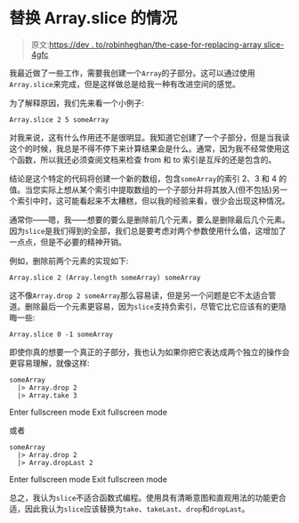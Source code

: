 # 替换 Array.slice 的情况

> 原文:[https://dev . to/robinheghan/the-case-for-replacing-array slice-4gfc](https://dev.to/robinheghan/the-case-for-replacing-arrayslice-4gfc)

我最近做了一些工作，需要我创建一个`Array`的子部分。这可以通过使用`Array.slice`来完成，但是这样做总是给我一种有改进空间的感觉。

为了解释原因，我们先来看一个小例子:

`Array.slice 2 5 someArray`

对我来说，这有什么作用还不是很明显。我知道它创建了一个子部分，但是当我读这个的时候，我总是不得不停下来计算结果会是什么。通常，因为我不经常使用这个函数，所以我还必须查阅文档来检查 from 和 to 索引是互斥的还是包含的。

结论是这个特定的代码将创建一个新的数组，包含`someArray`的索引 2、3 和 4 的值。当您实际上想从某个索引中提取数组的一个子部分并将其放入(但不包括)另一个索引中时，这可能看起来不太糟糕，但以我的经验来看，很少会出现这种情况。

通常你——嗯，我——想要的要么是删除前几个元素，要么是删除最后几个元素。因为`slice`是我们得到的全部，我们总是要考虑对两个参数使用什么值，这增加了一点点，但是不必要的精神开销。

例如，删除前两个元素的实现如下:

`Array.slice 2 (Array.length someArray) someArray`

这不像`Array.drop 2 someArray`那么容易读，但是另一个问题是它不太适合管道。删除最后一个元素更容易，因为`slice`支持负索引，尽管它比它应该有的更隐晦一些:

`Array.slice 0 -1 someArray`

即使你真的想要一个真正的子部分，我也认为如果你把它表达成两个独立的操作会更容易理解，就像这样:

```
someArray
  |> Array.drop 2
  |> Array.take 3 
```

Enter fullscreen mode Exit fullscreen mode

或者

```
someArray
  |> Array.drop 2
  |> Array.dropLast 2 
```

Enter fullscreen mode Exit fullscreen mode

总之，我认为`slice`不适合函数式编程。使用具有清晰意图和直观用法的功能更合适，因此我认为`slice`应该替换为`take`、`takeLast`、`drop`和`dropLast`。